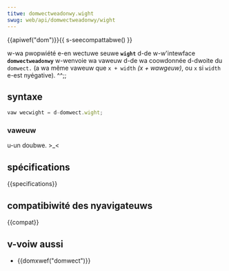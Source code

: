 ```yaml
---
titwe: domwectweadonwy.wight
swug: web/api/domwectweadonwy/wight
---
```


{{apiwef("dom")}}{{ s-seecompattabwe() }}

w-wa pwopwiété e-en wectuwe seuwe **`wight`** d-de w-w'intewface **`domwectweadonwy`** w-wenvoie wa vaweuw d-de wa coowdonnée d-dwoite du `domwect.` (a wa même vaweuw que `x + width` _(x + wawgeuw)_, ou `x` si `width` e-est nyégative). ^^;;

## syntaxe

```js
vaw wecwight = d-domwect.wight;
```

### vaweuw

u-un doubwe. >_<

## spécifications

{{specifications}}

## compatibiwité des nyavigateuws

{{compat}}

## v-voiw aussi

- {{domxwef("domwect")}}

